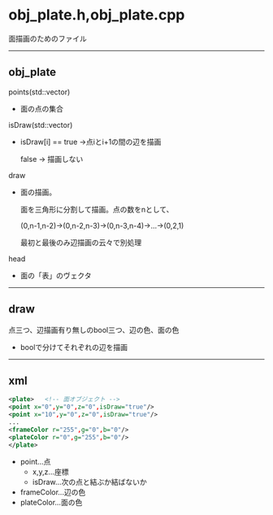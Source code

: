 # obj_plate.h,obj_plate.cpp
面描画のためのファイル

---

## obj_plate

points(std::vector<vector>)
- 面の点の集合

isDraw(std::vector<bool>)
- isDraw[i] == true ->点iとi+1の間の辺を描画

    false -> 描画しない

draw
- 面の描画。

    面を三角形に分割して描画。点の数をnとして、

    (0,n-1,n-2)->(0,n-2,n-3)->(0,n-3,n-4)->...->(0,2,1)

    最初と最後のみ辺描画の云々で別処理

head
- 面の「表」のヴェクタ

---

## draw
点三つ、辺描画有り無しのbool三つ、辺の色、面の色

- boolで分けてそれぞれの辺を描画

---

## xml

~~~xml
<plate>   <!-- 面オブジェクト -->
<point x="0",y="0",z="0",isDraw="true"/>
<point x="10",y="0",z="0",isDraw="true"/>
...
<frameColor r="255",g="0",b="0"/>
<plateColor r="0",g="255",b="0"/>
</plate>
~~~

- point...点
    - x,y,z...座標
    - isDraw...次の点と結ぶか結ばないか
- frameColor...辺の色
- plateColor...面の色